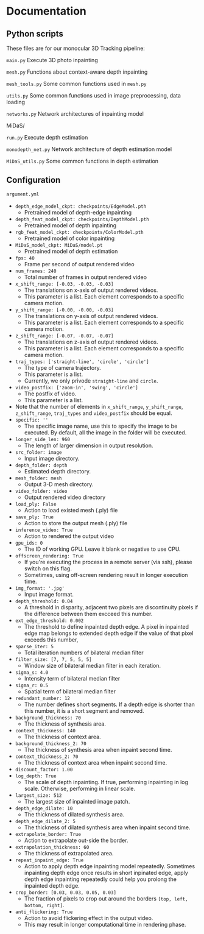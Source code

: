 # Documentation

## Python scripts

These files are for our monocular 3D Tracking pipeline:

`main.py` Execute 3D photo inpainting

`mesh.py` Functions about context-aware depth inpainting

`mesh_tools.py` Some common functions used in `mesh.py`

`utils.py` Some common functions used in image preprocessing, data loading

`networks.py` Network architectures of inpainting model


MiDaS/

`run.py` Execute depth estimation

`monodepth_net.py` Network architecture of depth estimation model

`MiDaS_utils.py` Some common functions in depth estimation


## Configuration

```bash
argument.yml
```

- `depth_edge_model_ckpt: checkpoints/EdgeModel.pth`
    - Pretrained model of depth-edge inpainting
- `depth_feat_model_ckpt: checkpoints/DepthModel.pth`
    - Pretrained model of depth inpainting
- `rgb_feat_model_ckpt: checkpoints/ColorModel.pth`
    - Pretrained model of color inpainting
- `MiDaS_model_ckpt: MiDaS/model.pt`
    - Pretrained model of depth estimation
- `fps: 40`
    - Frame per second of output rendered video
- `num_frames: 240`
    - Total number of frames in output rendered video
- `x_shift_range: [-0.03, -0.03, -0.03]`
    - The translations on x-axis of output rendered videos.
    - This parameter is a list. Each element corresponds to a specific camera motion.
- `y_shift_range: [-0.00, -0.00, -0.03]`
    - The translations on y-axis of output rendered videos.
    - This parameter is a list. Each element corresponds to a specific camera motion.
- `z_shift_range: [-0.07, -0.07, -0.07]`
    - The translations on z-axis of output rendered videos.
    - This parameter is a list. Each element corresponds to a specific camera motion.
- `traj_types: ['straight-line', 'circle', 'circle']`
    - The type of camera trajectory.
    - This parameter is a list.
    - Currently, we only privode `straight-line` and `circle`.
-  `video_postfix: ['zoom-in', 'swing', 'circle']`
    - The postfix of video.
    - This parameter is a list.
- Note that the number of elements in `x_shift_range`,  `y_shift_range`, `z_shift_range`, `traj_types` and `video_postfix` should be equal.
- `specific: '' `
    - The specific image name, use this to specify the image to be executed. By default, all the image in the folder will    be executed.
- `longer_side_len: 960`
    - The length of larger dimension in output resolution.
- `src_folder: image`
    - Input image directory. 
- `depth_folder: depth`
    - Estimated depth directory.
- `mesh_folder: mesh`
    - Output 3-D mesh directory.
- `video_folder: video`
    - Output rendered video directory
- `load_ply: False`
    - Action to load existed mesh (.ply) file
- `save_ply: True`
    - Action to store the output mesh (.ply) file
- `inference_video: True`
    - Action to rendered the output video
- `gpu_ids: 0`
    - The ID of working GPU. Leave it blank or negative to use CPU.
- `offscreen_rendering: True`
    - If you're executing the process in a remote server (via ssh), please switch on this flag. 
    - Sometimes, using off-screen rendering result in longer execution time.
- `img_format: '.jpg'`
    - Input image format.
- `depth_threshold: 0.04`
    - A threshold in disparity, adjacent two pixels are discontinuity pixels 
      if the difference between them excceed this number.
- `ext_edge_threshold: 0.002`
    - The threshold to define inpainted depth edge. A pixel in inpainted edge 
      map belongs to extended depth edge if the value of that pixel exceeds this number,
- `sparse_iter: 5`
    - Total iteration numbers of bilateral median filter
- `filter_size: [7, 7, 5, 5, 5]`
    - Window size of bilateral median filter in each iteration.
- `sigma_s: 4.0`
    - Intensity term of bilateral median filter
- `sigma_r: 0.5`
    - Spatial term of bilateral median filter
- `redundant_number: 12`
    - The number defines short segments. If a depth edge is shorter than this number, 
      it is a short segment and removed.
- `background_thickness: 70`
    - The thickness of synthesis area.
- `context_thickness: 140`
    - The thickness of context area.
- `background_thickness_2: 70`
    - The thickness of synthesis area when inpaint second time.
- `context_thickness_2: 70`
    - The thickness of context area when inpaint second time.
- `discount_factor: 1.00`
- `log_depth: True`
    - The scale of depth inpainting. If true, performing inpainting in log scale. 
      Otherwise, performing in linear scale.
- `largest_size: 512`
    - The largest size of inpainted image patch.
- `depth_edge_dilate: 10`
    - The thickness of dilated synthesis area.
- `depth_edge_dilate_2: 5`
    - The thickness of dilated synthesis area when inpaint second time.
- `extrapolate_border: True`
    - Action to extrapolate out-side the border.
- `extrapolation_thickness: 60`
    - The thickness of extrapolated area.
- `repeat_inpaint_edge: True`
    - Action to apply depth edge inpainting model repeatedly. Sometimes inpainting depth 
      edge once results in short inpinated edge, apply depth edge inpainting repeatedly 
      could help you prolong the inpainted depth edge. 
- `crop_border: [0.03, 0.03, 0.05, 0.03]`
    - The fraction of pixels to crop out around the borders `[top, left, bottom, right]`.
- `anti_flickering: True`
    - Action to avoid flickering effect in the output video. 
    - This may result in longer computational time in rendering phase.
